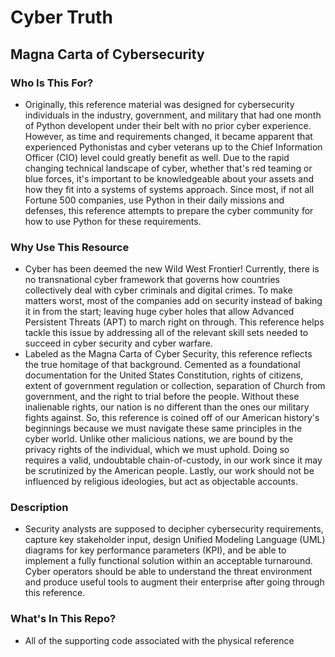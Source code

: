 # Cyber Truth
## Magna Carta of Cybersecurity
### Who Is This For?
- Originally, this reference material was designed for cybersecurity individuals in the industry, government, and military that had one month of Python developent under their belt with no prior cyber experience. However, as time and requirements changed, it became apparent that experienced Pythonistas and cyber veterans up to the Chief Information Officer (CIO) level could greatly benefit as well. Due to the rapid changing technical landscape of cyber, whether that's red teaming or blue forces, it's important to be knowledgeable about your assets and how they fit into a systems of systems approach. Since most, if not all Fortune 500 companies, use Python in their daily missions and defenses, this reference attempts to prepare the cyber community for how to use Python for these requirements.
### Why Use This Resource
- Cyber has been deemed the new Wild West Frontier! Currently, there is no transnational cyber framework that governs how countries collectively deal with cyber criminals and digital crimes. To make matters worst, most of the companies add on security instead of baking it in from the start; leaving huge cyber holes that allow Advanced Persistent Threats (APT) to march right on through. This reference helps tackle this issue by addressing all of the relevant skill sets needed to succeed in cyber security and cyber warfare.
- Labeled as the Magna Carta of Cyber Security, this reference reflects the true homitage of that background. Cemented as a foundational documentation for the United States Constitution, rights of citizens, extent of government regulation or collection, separation of Church from government, and the right to trial before the people. Without these inalienable rights, our nation is no different than the ones our military fights against. So, this reference is coined off of our American history's beginnings because we must navigate these same principles in the cyber world. Unlike other malicious nations, we are bound by the privacy rights of the individual, which we must uphold. Doing so requires a valid, undoubtable chain-of-custody, in our work since it may be scrutinized by the American people. Lastly, our work should not be influenced by religious ideologies, but act as objectable accounts.
### Description
- Security analysts are supposed to decipher cybersecurity requirements, capture key stakeholder input, design Unified Modeling Language (UML) diagrams for key performance parameters (KPI), and be able to implement a fully functional solution within an acceptable turnaround. Cyber operators should be able to understand the threat environment and produce useful tools to augment their enterprise after going through this reference.
### What's In This Repo?
- All of the supporting code associated with the physical reference
